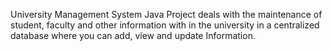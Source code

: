 University Management System Java Project deals with the maintenance of student, faculty and other information with in the university in a centralized database where you can add, view and update Information.
